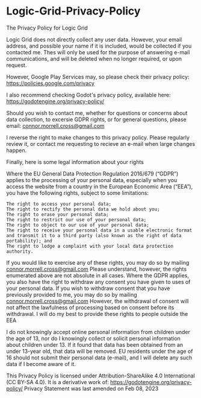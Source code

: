 # Logic-Grid-Privacy-Policy
The Privacy Policy for Logic Grid

Logic Grid does not directly collect any user data. However, your email address, and possible your name if it is included, would be collected if you contacted me. Thes will only be used for the purpose of answering e-mail communications, and will be deleted when no longer required, or upon request.

However, Google Play Services may, so please check their privacy policy: https://policies.google.com/privacy

I also recommend checking Godot's privacy policy, available here: https://godotengine.org/privacy-policy/

Should you wish to contact me, whether for questions or concerns about data collection, to excersie GDPR rights, or for general questions, please email: connor.morrell.cross@gmail.com

I reverse the right to make changes to this privacy policy. Please regularly review it, or contact me requesting to recieve an e-mail when large changes happen.



Finally, here is some legal information about your rights

Where the EU General Data Protection Regulation 2016/679 (“GDPR”) applies to the processing of your personal data, especially when you access the website from a country in the European Economic Area (“EEA”), you have the following rights, subject to some limitations:

    The right to access your personal data;
    The right to rectify the personal data we hold about you;
    The right to erase your personal data;
    The right to restrict our use of your personal data;
    The right to object to our use of your personal data;
    The right to receive your personal data in a usable electronic format and transmit it to a third party (also known as the right of data portability); and
    The right to lodge a complaint with your local data protection authority.

If you would like to exercise any of these rights, you may do so by mailing connor.morrell.cross@gmail.com
Please understand, however, the rights enumerated above are not absolute in all cases.
Where the GDPR applies, you also have the right to withdraw any consent you have given to uses of your personal data. If you wish to withdraw consent that you have previously provided to me, you may do so by mailing connor.morrell.cross@gmail.com
However, the withdrawal of consent will not affect the lawfulness of processing based on consent before its withdrawal.
I will do my best to provide these rights to people outside the EEA

I do not knowingly accept online personal information from children under the age of 13, nor do I knowingly collect or solicit personal information about children under 13. If it found that data has been obtained from an under 13-year old, that data will be removed. 
EU residents under the age of 16 should not submit their personal data (e-mail), and I will delete any such data if I become aware of it.

This Privacy Policy is licensed under Attribution-ShareAlike 4.0 International (CC BY-SA 4.0). It is a derivative work of: https://godotengine.org/privacy-policy/
Privacy Statement was last amended on Feb 08, 2023

